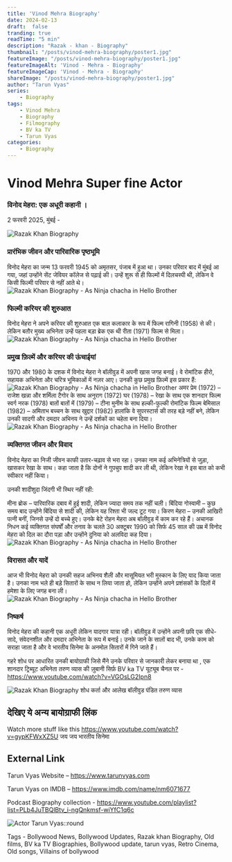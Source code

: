 ```yaml
---
title: 'Vinod Mehra Biography'
date: 2024-02-13
draft:  false   
tranding: true  
readTime: "5 min"
description: "Razak - khan - Biography"
thumbnail: "/posts/vinod-mehra-biography/poster1.jpg"
featureImage: "/posts/vinod-mehra-biography/poster1.jpg"
featureImageAlt: 'Vinod - Mehra - Biography'
featureImageCap: 'Vinod - Mehra - Biography'
shareImage: "/posts/vinod-mehra-biography/poster1.jpg"
author: "Tarun Vyas"
series:
    - Biography
tags:
    - Vinod Mehra
    - Biography
    - Filmography
    - BV ka TV
    - Tarun Vyas
categories:
    - Biography
---
```

# Vinod Mehra Super fine Actor

### विनोद मेहरा: एक अधूरी कहानी । 
2 फरवरी 2025, मुंबई -

![Razak Khan Biography](/posts/razak-khan-biography/poster3.jpg)

### प्रारंभिक जीवन और पारिवारिक पृष्ठभूमि

विनोद मेहरा का जन्म 13 फरवरी 1945 को अमृतसर, पंजाब में हुआ था। उनका परिवार बाद में मुंबई आ गया, जहां उन्होंने सेंट जेवियर कॉलेज से पढ़ाई की। उन्हें शुरू से ही फिल्मों में दिलचस्पी थी, लेकिन वे किसी फिल्मी परिवार से नहीं आते थे।
![Razak Khan Biography - As Ninja chacha in Hello Brother ](/posts/razak-khan-biography/poster4.jpg)
### फिल्मी करियर की शुरुआत
विनोद मेहरा ने अपने करियर की शुरुआत एक बाल कलाकार के रूप में फिल्म रागिनी (1958) से की। लेकिन बतौर मुख्य अभिनेता उन्हें पहला बड़ा ब्रेक एक थी रीता (1971) फिल्म से मिला।
![Razak Khan Biography - As Ninja chacha in Hello Brother ](/posts/razak-khan-biography/poster4.jpg)
### प्रमुख फ़िल्में और करियर की ऊंचाईयां
1970 और 1980 के दशक में विनोद मेहरा ने बॉलीवुड में अपनी खास जगह बनाई। वे रोमांटिक हीरो, सहायक अभिनेता और चरित्र भूमिकाओं में नज़र आए। उनकी कुछ प्रमुख फ़िल्में इस प्रकार हैं:
![Razak Khan Biography - As Ninja chacha in Hello Brother ](/posts/razak-khan-biography/poster4.jpg)
अमर प्रेम (1972) – राजेश खन्ना और शर्मिला टैगोर के साथ
अनुराग (1972)
घर (1978) – रेखा के साथ एक शानदार फिल्म
स्वर्ग नरक (1978)
बातों बातों में (1979) – टीना मुनीम के साथ हल्की-फुल्की रोमांटिक फिल्म
बेमिसाल (1982) – अमिताभ बच्चन के साथ
खुद्दार (1982)
हालांकि वे सुपरस्टार्स की तरह बड़े नहीं बने, लेकिन उनकी सादगी और दमदार अभिनय ने उन्हें दर्शकों का चहेता बना दिया।
![Razak Khan Biography - As Ninja chacha in Hello Brother ](/posts/razak-khan-biography/poster4.jpg)
### व्यक्तिगत जीवन और विवाद
विनोद मेहरा का निजी जीवन काफी उतार-चढ़ाव से भरा रहा। उनका नाम कई अभिनेत्रियों से जुड़ा, खासकर रेखा के साथ। कहा जाता है कि दोनों ने गुपचुप शादी कर ली थी, लेकिन रेखा ने इस बात को कभी स्वीकार नहीं किया।

उनकी शादीशुदा जिंदगी भी स्थिर नहीं रही:

मीना ब्रोक – पारिवारिक दबाव में हुई शादी, लेकिन ज्यादा समय तक नहीं चली।
बिंदिया गोस्वामी – कुछ समय बाद उन्होंने बिंदिया से शादी की, लेकिन यह रिश्ता भी जल्द टूट गया।
किरण मेहरा – उनकी आखिरी पत्नी बनीं, जिनसे उन्हें दो बच्चे हुए। उनके बेटे रोहन मेहरा अब बॉलीवुड में काम कर रहे हैं।
अचानक निधन
कई व्यक्तिगत संघर्षों और तनाव के चलते 30 अक्टूबर 1990 को सिर्फ 45 साल की उम्र में विनोद मेहरा को दिल का दौरा पड़ा और उन्होंने दुनिया को अलविदा कह दिया।
![Razak Khan Biography - As Ninja chacha in Hello Brother ](/posts/razak-khan-biography/poster4.jpg)
### विरासत और यादें
आज भी विनोद मेहरा को उनकी सहज अभिनय शैली और मासूमियत भरी मुस्कान के लिए याद किया जाता है। उनका नाम भले ही बड़े सितारों के साथ न लिया जाता हो, लेकिन उन्होंने अपने प्रशंसकों के दिलों में हमेशा के लिए जगह बना ली।
![Razak Khan Biography - As Ninja chacha in Hello Brother ](/posts/razak-khan-biography/poster4.jpg)
### निष्कर्ष
विनोद मेहरा की कहानी एक अधूरी लेकिन यादगार यात्रा रही। बॉलीवुड में उन्होंने अपनी छवि एक सीधे-सादे, संवेदनशील और दमदार अभिनेता के रूप में बनाई। उनके जाने के सालों बाद भी, उनके काम को सराहा जाता है और वे भारतीय सिनेमा के अनमोल सितारों में गिने जाते हैं।

गहरे शोध पर आधारित उनकी बायोग्राफी जिसे मैंने उनके परिवार से जानकारी लेकर बनाया था , 
एक शानदार ट्रिब्यूट अभिनेता  तरुण व्यास की ज़ुबानी सिर्फ़ BV ka TV यूट्यूब चैनल पर - https://www.youtube.com/watch?v=VGOsLG2Ipn8

![Razak Khan Biography  ](/posts/razak-khan-biography/poster8.jpg)
शोध कर्ता और आलेख
बॉलीवुड पंडित तरुण व्यास


## देखिए ये अन्य बायोग्राफी लिंक

Watch more stuff like this
https://www.youtube.com/watch?v=gypKFWxXZ5U
जय जय भारतीय सिनेमा 

## External Link
Tarun Vyas Website – https://www.tarunvyas.com

Tarun Vyas on IMDB – https://www.imdb.com/name/nm6071677

Podcast Biography collection - https://www.youtube.com/playlist?list=PLb4JuTBQlBtv_i-ngQnkmsf-wiYfC1q6c

![Actor Tarun Vyas::round](/images/profile.png)

Tags - Bollywood News, Bollywood Updates, Razak khan Biography, Old films,  BV ka TV Biographies, Bollywood update, tarun vyas,
       Retro Cinema, Old songs, Villains of bollywood





